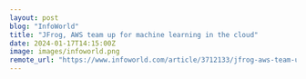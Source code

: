 ```yaml
---
layout: post
blog: "InfoWorld"
title: "JFrog, AWS team up for machine learning in the cloud"
date: 2024-01-17T14:15:00Z
image: images/infoworld.png
remote_url: "https://www.infoworld.com/article/3712133/jfrog-aws-team-up-for-machine-learning-in-the-cloud.html#tk.rss_applicationdevelopment"
---
```

